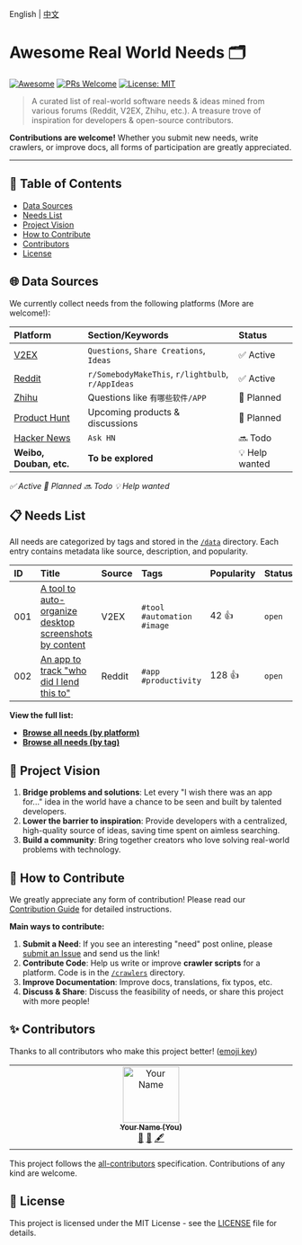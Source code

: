 English | [中文](docs/README.zh-CN.md)

# Awesome Real World Needs 🗂️

[![Awesome](https://awesome.re/badge.svg)](https://awesome.re)
[![PRs Welcome](https://img.shields.io/badge/PRs-welcome-brightgreen.svg?style=flat)](CONTRIBUTING.md)
[![License: MIT](https://img.shields.io/badge/License-MIT-yellow.svg)](LICENSE)

<!-- Language switch: English default. Chinese version lives at docs/README.zh-CN.md -->

> A curated list of real-world software needs & ideas mined from various forums (Reddit, V2EX, Zhihu, etc.). A treasure trove of inspiration for developers & open-source contributors.

**Contributions are welcome!** Whether you submit new needs, write crawlers, or improve docs, all forms of participation are greatly appreciated.

---

## 📖 Table of Contents

- [Data Sources](#-data-sources)
- [Needs List](#-needs-list)
- [Project Vision](#-project-vision)
- [How to Contribute](#-how-to-contribute)
- [Contributors](#-contributors)
- [License](#-license)

## 🌐 Data Sources

We currently collect needs from the following platforms (More are welcome!):

| Platform | Section/Keywords | Status |
| :--- | :--- | :--- |
| [V2EX](https://www.v2ex.com/) | `Questions`, `Share Creations`, `Ideas` | ✅ Active |
| [Reddit](https://www.reddit.com/) | `r/SomebodyMakeThis`, `r/lightbulb`, `r/AppIdeas` | ✅ Active |
| [Zhihu](https://www.zhihu.com/) | Questions like `有哪些软件/APP` | 🚧 Planned |
| [Product Hunt](https://www.producthunt.com/) | Upcoming products & discussions | 🚧 Planned |
| [Hacker News](https://news.ycombinator.com/) | `Ask HN` | 🔜 Todo |
| **Weibo, Douban, etc.** | **To be explored** | 💡 Help wanted |

*✅ Active 🚧 Planned 🔜 Todo 💡 Help wanted*

## 📋 Needs List

All needs are categorized by tags and stored in the [`/data`](/data) directory. Each entry contains metadata like source, description, and popularity.

| ID | Title | Source | Tags | Popularity | Status |
| :-- | :--- | :--- | :--- | :--- | :--- |
| 001 | [A tool to auto-organize desktop screenshots by content](https://www.v2ex.com/t/123456) | V2EX | `#tool` `#automation` `#image` | 42 👍 | `open` |
| 002 | [An app to track "who did I lend this to"](https://www.reddit.com/r/SomebodyMakeThis/...) | Reddit | `#app` `#productivity` | 128 👍 | `open` |

**View the full list:**
*   **[Browse all needs (by platform)](/data/by-platform/)**
*   **[Browse all needs (by tag)](/data/by-tag/)**

## 🎯 Project Vision

1.  **Bridge problems and solutions**: Let every "I wish there was an app for..." idea in the world have a chance to be seen and built by talented developers.
2.  **Lower the barrier to inspiration**: Provide developers with a centralized, high-quality source of ideas, saving time spent on aimless searching.
3.  **Build a community**: Bring together creators who love solving real-world problems with technology.

## 🤝 How to Contribute

We greatly appreciate any form of contribution! Please read our [Contribution Guide](CONTRIBUTING.md) for detailed instructions.

**Main ways to contribute:**

1.  **Submit a Need**: If you see an interesting "need" post online, please [submit an Issue](https://github.com/your-username/awesome-real-world-needs/issues/new?template=SUBMIT_NEED.md) and send us the link!
2.  **Contribute Code**: Help us write or improve **crawler scripts** for a platform. Code is in the [`/crawlers`](/crawlers) directory.
3.  **Improve Documentation**: Improve docs, translations, fix typos, etc.
4.  **Discuss & Share**: Discuss the feasibility of needs, or share this project with more people!

## ✨ Contributors

Thanks to all contributors who make this project better! ([emoji key](https://allcontributors.org/docs/en/emoji-key))

<!-- ALL-CONTRIBUTORS-LIST:START - Do not remove or modify this section -->
<!-- prettier-ignore-start -->
<!-- markdownlint-disable -->
<table>
  <tbody>
    <tr>
      <td align="center" valign="top" width="14.28%"><a href="https://github.com/your-username"><img src="https://avatars.githubusercontent.com/u/your-avatar?v=4" width="100px;" alt="Your Name"/><br /><sub><b>Your Name (You)</b></sub></a><br /><a href="#projectManagement" title="Project Management">📆</a> <a href="#ideas" title="Ideas, Planning, & Feedback">🤔</a> <a href="#content" title="Content">🖋</a></td>
    </tr>
  </tbody>
</table>

<!-- markdownlint-restore -->
<!-- prettier-ignore-end -->

<!-- ALL-CONTRIBUTORS-LIST:END -->

This project follows the [all-contributors](https://github.com/all-contributors/all-contributors) specification. Contributions of any kind are welcome.

## 📄 License

This project is licensed under the MIT License - see the [LICENSE](LICENSE) file for details.

<!-- Chinese version moved to docs/README.zh-CN.md -->

